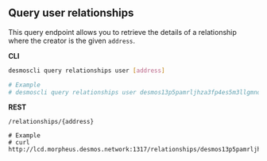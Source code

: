 ## Query user relationships
This query endpoint allows you to retrieve the details of a relationship where the creator is the given `address`.

**CLI**
```bash
desmoscli query relationships user [address]

# Example
# desmoscli query relationships user desmos13p5pamrljhza3fp4es5m3llgmnde5fzcpq6nud
```

**REST**
```
/relationships/{address}

# Example
# curl http://lcd.morpheus.desmos.network:1317/relationships/desmos13p5pamrljhza3fp4es5m3llgmnde5fzcpq6nud
```